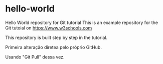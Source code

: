 # hello-world
Hello World repository for Git tutorial
This is an example repository for the Git tutoial on https://www.w3schools.com

This repository is built step by step in the tutorial.

Primeira alteração diretea pelo próprio GitHub.

Usando "Git Pull" dessa vez.
